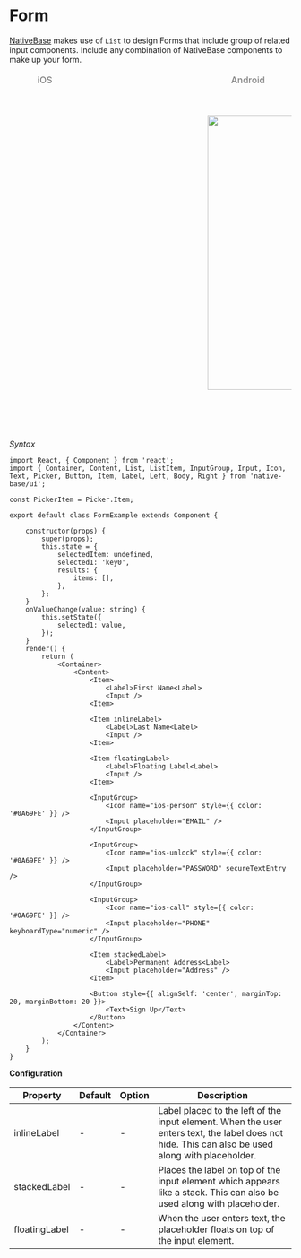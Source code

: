# Form

[NativeBase](http://nativebase.io/) makes use of <code>List</code> to design Forms that include group of related input components. Include any combination of NativeBase components to make up your form.

<table>
<thead>
  <tr style="border-style: hidden;">
    <td style="border-style: hidden;padding-left: 50px"><i class="fa fa-apple fa-5x" style="color: grey"></i>   <span style="color: grey;font-weight: 500">iOS</span></td>
    <td style="padding-left: 50px"><i class="fa fa-android fa-5x" style="color: grey"></i>   <span style="color: grey;font-weight: 500">Android</span></td>
  </tr>
</thead>
  <thead>
    <tr style="border-style: hidden">
      <th style="border-style: hidden"><div style="background: url(../assets/iphone.png) no-repeat; padding: 63px 20px 100px 18px; width: 292px"><img src="https://raw.githubusercontent.com/GeekyAnts/NativeBase-KitchenSink/0.5.13/Screenshots/iOS/form.png" alt="" /></div></th>
      <th><div style="background: url(../assets/android.png) no-repeat; padding: 45px 118px 68px 0px; background-size: 292px 576px;"><img height="490" width="266" src="https://raw.githubusercontent.com/GeekyAnts/NativeBase-KitchenSink/0.5.13/Screenshots/android/form.png" alt="" /></div></th>
    </tr>
  </thead>
</table>

*Syntax*

<pre class="line-numbers"><code class="language-jsx">import React, { Component } from 'react';
import { Container, Content, List, ListItem, InputGroup, Input, Icon, Text, Picker, Button, Item, Label, Left, Body, Right } from 'native-base/ui';
​
const PickerItem = Picker.Item;

export default class FormExample extends Component {

    constructor(props) {
        super(props);
        this.state = {
            selectedItem: undefined,
            selected1: 'key0',
            results: {
                items: [],
            },
        };
    }
    onValueChange(value: string) {
        this.setState({
            selected1: value,
        });
    }
    render() {
        return (
            &lt;Container>
                &lt;Content>
                    &lt;Item>
                        &lt;Label>First Name&lt;Label>
                        &lt;Input />
                    &lt;Item>

                    &lt;Item inlineLabel>
                        &lt;Label>Last Name&lt;Label>
                        &lt;Input />
                    &lt;Item>

                    &lt;Item floatingLabel>
                        &lt;Label>Floating Label&lt;Label>
                        &lt;Input />
                    &lt;Item>

                    &lt;InputGroup>
                        &lt;Icon name="ios-person" style=&#123;{ color: '#0A69FE' }} />
                        &lt;Input placeholder="EMAIL" />
                    &lt;/InputGroup>

                    &lt;InputGroup>
                        &lt;Icon name="ios-unlock" style=&#123;{ color: '#0A69FE' }} />
                        &lt;Input placeholder="PASSWORD" secureTextEntry />
                    &lt;/InputGroup>

                    &lt;InputGroup>
                        &lt;Icon name="ios-call" style=&#123;{ color: '#0A69FE' }} />
                        &lt;Input placeholder="PHONE" keyboardType="numeric" />
                    &lt;/InputGroup>

                    &lt;Item stackedLabel>
                        &lt;Label>Permanent Address&lt;Label>
                        &lt;Input placeholder="Address" />
                    &lt;Item>

                    &lt;Button style=&#123;{ alignSelf: 'center', marginTop: 20, marginBottom: 20 }}>
                        &lt;Text>Sign Up&lt;/Text>
                    &lt;/Button>
                &lt;/Content>
            &lt;/Container>
        );
    }
}</code></pre>

**Configuration**

<table class = "table table-bordered">
        <thead>
            <tr>
                <th>Property</th>
                <th>Default</th>
                <th>Option</th>
                <th width="50%">
                    Description
                </th>
            </tr>
        </thead>
        <tbody>
            <tr>
                <td>inlineLabel</td>
                <td> - </td>
                <td> - </td>
                <td>
                    Label placed to the left of the input element. When the user enters text, the label does not hide. This can also be used along with placeholder.
                </td>
            </tr>
            <tr>
                <td>stackedLabel</td>
                <td> - </td>
                <td> - </td>
                <td>
                    Places the label on top of the input element which appears like a stack. This can also be used along with placeholder.
                </td>
            </tr>
            <tr>
                <td>floatingLabel</td>
                <td> - </td>
                <td> - </td>
                <td>
                    When the user enters text, the placeholder floats on top of the input element.
                </td>
            </tr>
        </tbody>
    </table>
